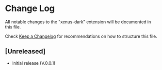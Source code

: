 # Change Log

All notable changes to the "xenus-dark" extension will be documented in this file.

Check [Keep a Changelog](http://keepachangelog.com/) for recommendations on how to structure this file.

## [Unreleased]

- Initial release (V.0.0.1)

